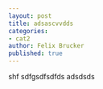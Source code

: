```yaml
---
layout: post
title: adsascvvdds
categories:
- cat2
author: Felix Brucker
published: true
---
```


shf
sdfgsdfsdfds
adsdsds